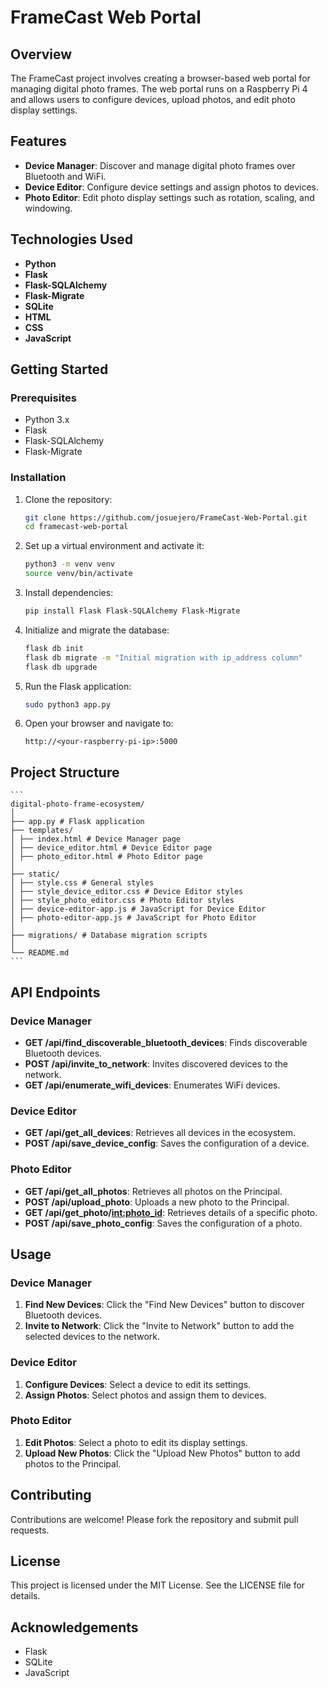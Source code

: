 # FrameCast Web Portal

## Overview

The FrameCast project involves creating a browser-based web portal for managing digital photo frames. The web portal runs on a Raspberry Pi 4 and allows users to configure devices, upload photos, and edit photo display settings.

## Features

- **Device Manager**: Discover and manage digital photo frames over Bluetooth and WiFi.
- **Device Editor**: Configure device settings and assign photos to devices.
- **Photo Editor**: Edit photo display settings such as rotation, scaling, and windowing.

## Technologies Used

- **Python**
- **Flask**
- **Flask-SQLAlchemy**
- **Flask-Migrate**
- **SQLite**
- **HTML**
- **CSS**
- **JavaScript**

## Getting Started

### Prerequisites

- Python 3.x
- Flask
- Flask-SQLAlchemy
- Flask-Migrate

### Installation

1. Clone the repository:
    ```bash
    git clone https://github.com/josuejero/FrameCast-Web-Portal.git
    cd framecast-web-portal
    ```

2. Set up a virtual environment and activate it:
    ```bash
    python3 -m venv venv
    source venv/bin/activate
    ```

3. Install dependencies:
    ```bash
    pip install Flask Flask-SQLAlchemy Flask-Migrate
    ```

4. Initialize and migrate the database:
    ```bash
    flask db init
    flask db migrate -m "Initial migration with ip_address column"
    flask db upgrade
    ```

5. Run the Flask application:
    ```bash
    sudo python3 app.py
    ```

6. Open your browser and navigate to:
    ```
    http://<your-raspberry-pi-ip>:5000
    ```

## Project Structure

    ```
    digital-photo-frame-ecosystem/
    │
    ├── app.py # Flask application
    ├── templates/
    │ ├── index.html # Device Manager page
    │ ├── device_editor.html # Device Editor page
    │ ├── photo_editor.html # Photo Editor page
    │
    ├── static/
    │ ├── style.css # General styles
    │ ├── style_device_editor.css # Device Editor styles
    │ ├── style_photo_editor.css # Photo Editor styles
    │ ├── device-editor-app.js # JavaScript for Device Editor
    │ ├── photo-editor-app.js # JavaScript for Photo Editor
    │
    ├── migrations/ # Database migration scripts
    │
    └── README.md
    ```

## API Endpoints

### Device Manager

- **GET /api/find_discoverable_bluetooth_devices**: Finds discoverable Bluetooth devices.
- **POST /api/invite_to_network**: Invites discovered devices to the network.
- **GET /api/enumerate_wifi_devices**: Enumerates WiFi devices.

### Device Editor

- **GET /api/get_all_devices**: Retrieves all devices in the ecosystem.
- **POST /api/save_device_config**: Saves the configuration of a device.

### Photo Editor

- **GET /api/get_all_photos**: Retrieves all photos on the Principal.
- **POST /api/upload_photo**: Uploads a new photo to the Principal.
- **GET /api/get_photo/<int:photo_id>**: Retrieves details of a specific photo.
- **POST /api/save_photo_config**: Saves the configuration of a photo.

## Usage

### Device Manager

1. **Find New Devices**: Click the "Find New Devices" button to discover Bluetooth devices.
2. **Invite to Network**: Click the "Invite to Network" button to add the selected devices to the network.

### Device Editor

1. **Configure Devices**: Select a device to edit its settings.
2. **Assign Photos**: Select photos and assign them to devices.

### Photo Editor

1. **Edit Photos**: Select a photo to edit its display settings.
2. **Upload New Photos**: Click the "Upload New Photos" button to add photos to the Principal.

## Contributing

Contributions are welcome! Please fork the repository and submit pull requests.

## License

This project is licensed under the MIT License. See the LICENSE file for details.

## Acknowledgements

- Flask
- SQLite
- JavaScript

